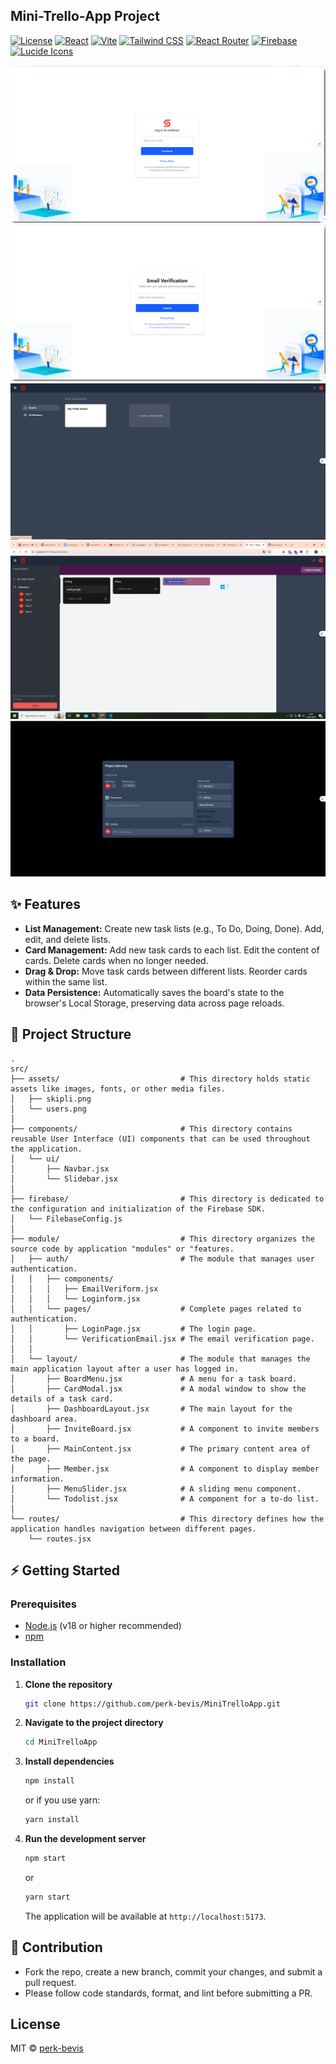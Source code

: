 ## Mini-Trello-App Project

[![License](https://img.shields.io/github/license/perk-bevis/MiniTrelloApp)](./LICENSE)
[![React](https://img.shields.io/badge/React-v18-blue?logo=react&logoColor=white)](https://reactjs.org/)
[![Vite](https://img.shields.io/badge/Vite-Fast-yellow?logo=vite&logoColor=white)](https://vitejs.dev/)
[![Tailwind CSS](https://img.shields.io/badge/Tailwind_CSS-v3-blue?logo=tailwindcss&logoColor=white)](https://tailwindcss.com/)
[![React Router](https://img.shields.io/badge/React_Router-v6-red?logo=reactrouter&logoColor=white)](https://reactrouter.com/)
[![Firebase](https://img.shields.io/badge/Firebase-BaaS-orange?logo=firebase&logoColor=white)](https://firebase.google.com/)
[![Lucide Icons](https://img.shields.io/badge/Lucide-Icons-green?logo=lucide&logoColor=white)](https://lucide.dev/)

![Dashboard Screenshot](././public/Screenshot%201.png)
![Dashboard Screenshot](././public/Screenshot%202.png)
![Dashboard Screenshot](././public/Screenshot%203.png)
![Dashboard Screenshot](././public/Screenshot%204.png)
![Dashboard Screenshot](././public/Screenshot%205.png)

## ✨ Features

- **List Management:** Create new task lists (e.g., To Do, Doing, Done). Add, edit, and delete lists.
- **Card Management:** Add new task cards to each list. Edit the content of cards. Delete cards when no longer needed.
- **Drag & Drop:** Move task cards between different lists. Reorder cards within the same list.
- **Data Persistence:** Automatically saves the board's state to the browser's Local Storage, preserving data across page reloads.

##  📁 Project Structure

```
.
src/
├── assets/                           # This directory holds static assets like images, fonts, or other media files.
│   ├── skipli.png                   
│   └── users.png
│
├── components/                       # This directory contains reusable User Interface (UI) components that can be used throughout the application.
│   └── ui/
│       ├── Navbar.jsx
│       └── Slidebar.jsx
│
├── firebase/                         # This directory is dedicated to the configuration and initialization of the Firebase SDK.
│   └── FilebaseConfig.js
│
├── module/                           # This directory organizes the source code by application "modules" or "features.
│   ├── auth/                         # The module that manages user authentication.
│   │   ├── components/
│   │   │   ├── EmailVeriform.jsx
│   │   │   └── Loginform.jsx
│   │   └── pages/                    # Complete pages related to authentication.
│   │       ├── LoginPage.jsx         # The login page.
│   │       └── VerificationEmail.jsx # The email verification page.
│   │
│   └── layout/                       # The module that manages the main application layout after a user has logged in.
│       ├── BoardMenu.jsx             # A menu for a task board.
│       ├── CardModal.jsx             # A modal window to show the details of a task card.
│       ├── DashboardLayout.jsx       # The main layout for the dashboard area.
│       ├── InviteBoard.jsx           # A component to invite members to a board.
│       ├── MainContent.jsx           # The primary content area of the page.
│       ├── Member.jsx                # A component to display member information.
│       ├── MenuSlider.jsx            # A sliding menu component.
│       └── Todolist.jsx              # A component for a to-do list.
│
└── routes/                           # This directory defines how the application handles navigation between different pages.
    └── routes.jsx
```

## ⚡ Getting Started

### Prerequisites

- [Node.js](https://nodejs.org/) (v18 or higher recommended)
- [npm](https://npm.io/)

### Installation
1.  **Clone the repository**
    ```bash
    git clone https://github.com/perk-bevis/MiniTrelloApp.git
    ```
2.  **Navigate to the project directory**
    ```bash
    cd MiniTrelloApp
    ```
3.  **Install dependencies**
    ```bash
    npm install
    ```
    or if you use yarn:
    ```bash
    yarn install
    ```
4.  **Run the development server**
    ```bash
    npm start
    ```
    or
    ```bash
    yarn start
    ```
    The application will be available at `http://localhost:5173`.

##  🤝 Contribution

- Fork the repo, create a new branch, commit your changes, and submit a pull request.
- Please follow code standards, format, and lint before submitting a PR.

## License

MIT © [perk-bevis](https://github.com/perk-bevis)